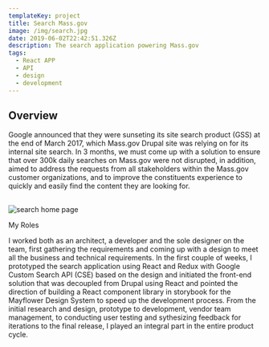 ```yaml
---
templateKey: project
title: Search Mass.gov
image: /img/search.jpg
date: 2019-06-02T22:42:51.326Z
description: The search application powering Mass.gov
tags:
  - React APP
  - API
  - design
  - development
---
```

## Overview

Google announced that they were sunseting its site search product (GSS) at the end of March 2017, which Mass.gov Drupal site was relying on for its internal site search. In 3 months, we must come up with a solution to ensure that over 300k daily searches on Mass.gov were not disrupted, in addition, aimed to address the requests from all stakeholders within the Mass.gov customer organizations, and to improve the constituents experience to quickly and easily find the content they are looking for.

## 

![search home page](/img/search.jpg)

My Roles

I worked both as an architect, a developer and the sole designer on the team, first gathering the requirements and coming up with a design to meet all the business and technical requirements. In the first couple of weeks, I prototyped the search application using React and Redux with Google Custom Search API (CSE) based on the design and initiated the front-end solution that was decoupled from Drupal using React and pointed the direction of building a React component library in storybook for the Mayflower Design System to speed up the development process. From the initial research and design, prototype to development, vendor team management, to conducting user testing and sythesizing feedback for iterations to the final release, I played an integral part in the entire product cycle.
